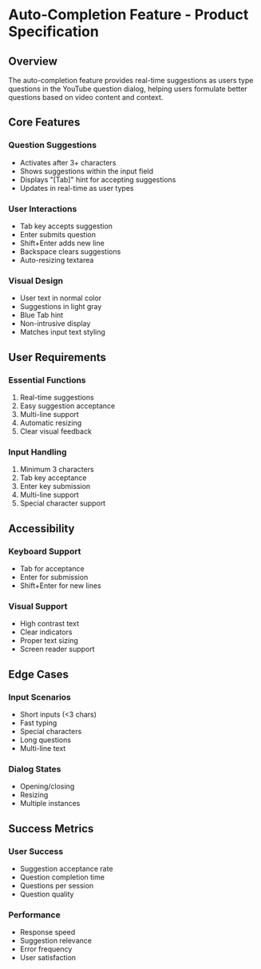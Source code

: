 # Auto-Completion Feature - Product Specification

## Overview
The auto-completion feature provides real-time suggestions as users type questions in the YouTube question dialog, helping users formulate better questions based on video content and context.

## Core Features

### Question Suggestions
- Activates after 3+ characters
- Shows suggestions within the input field
- Displays "[Tab]" hint for accepting suggestions
- Updates in real-time as user types

### User Interactions
- Tab key accepts suggestion
- Enter submits question
- Shift+Enter adds new line
- Backspace clears suggestions
- Auto-resizing textarea

### Visual Design
- User text in normal color
- Suggestions in light gray
- Blue Tab hint
- Non-intrusive display
- Matches input text styling

## User Requirements

### Essential Functions
1. Real-time suggestions
2. Easy suggestion acceptance
3. Multi-line support
4. Automatic resizing
5. Clear visual feedback

### Input Handling
1. Minimum 3 characters
2. Tab key acceptance
3. Enter key submission
4. Multi-line support
5. Special character support

## Accessibility

### Keyboard Support
- Tab for acceptance
- Enter for submission
- Shift+Enter for new lines

### Visual Support
- High contrast text
- Clear indicators
- Proper text sizing
- Screen reader support

## Edge Cases

### Input Scenarios
- Short inputs (<3 chars)
- Fast typing
- Special characters
- Long questions
- Multi-line text

### Dialog States
- Opening/closing
- Resizing
- Multiple instances

## Success Metrics

### User Success
- Suggestion acceptance rate
- Question completion time
- Questions per session
- Question quality

### Performance
- Response speed
- Suggestion relevance
- Error frequency
- User satisfaction 